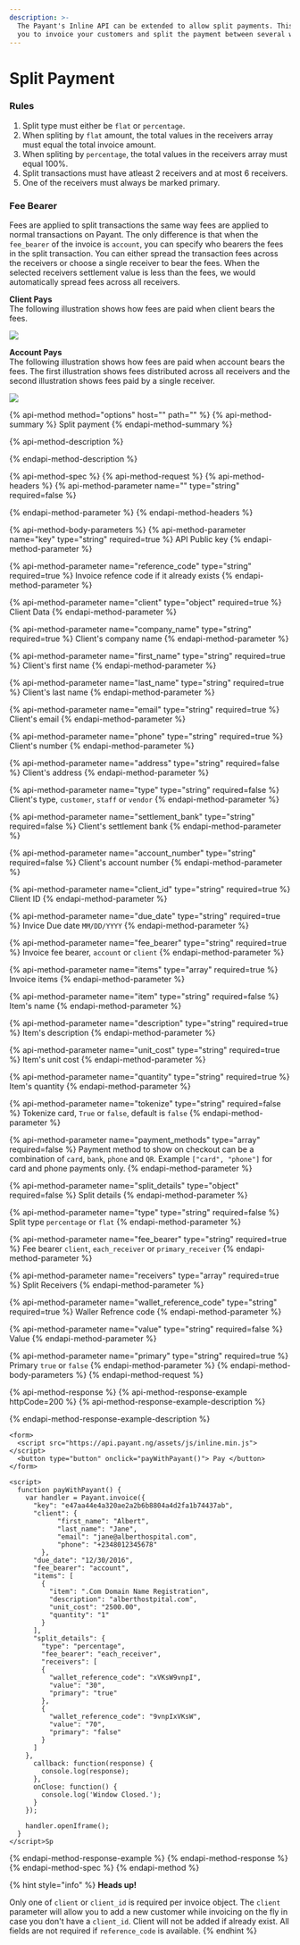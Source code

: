 ```yaml
---
description: >-
  The Payant's Inline API can be extended to allow split payments. This allows
  you to invoice your customers and split the payment between several wallets.
---
```


# Split Payment

### **Rules**

1. Split type must either be `flat` or `percentage`.
2. When spliting by `flat` amount, the total values in the receivers array must equal the total invoice amount.
3. When spliting by `percentage`, the total values in the receivers array must equal 100%.
4. Split transactions must have atleast 2 receivers and at most 6 receivers.
5. One of the receivers must always be marked primary.

### **Fee Bearer**

Fees are applied to split transactions the same way fees are applied to normal transactions on Payant. The only difference is that when the `fee_bearer` of the invoice is `account`, you can specify who bearers the fees in the split transaction. You can either spread the transaction fees across the receivers or choose a single receiver to bear the fees. When the selected receivers settlement value is less than the fees, we would automatically spread fees across all receivers.

**Client Pays**  
The following illustration shows how fees are paid when client bears the fees.  


![](https://developers.payant.ng/templates/payant/assets/images/client_pays.png)

**Account Pays**  
The following illustration shows how fees are paid when account bears the fees. The first illustration shows fees distributed across all receivers and the second illustration shows fees paid by a single receiver.  


![](https://developers.payant.ng/templates/payant/assets/images/receivers_pay.png)



{% api-method method="options" host="" path="" %}
{% api-method-summary %}
Split payment
{% endapi-method-summary %}

{% api-method-description %}

{% endapi-method-description %}

{% api-method-spec %}
{% api-method-request %}
{% api-method-headers %}
{% api-method-parameter name="" type="string" required=false %}

{% endapi-method-parameter %}
{% endapi-method-headers %}

{% api-method-body-parameters %}
{% api-method-parameter name="key" type="string" required=true %}
API Public key
{% endapi-method-parameter %}

{% api-method-parameter name="reference\_code" type="string" required=true %}
Invoice refence code if it already exists
{% endapi-method-parameter %}

{% api-method-parameter name="client" type="object" required=true %}
Client Data
{% endapi-method-parameter %}

{% api-method-parameter name="company\_name" type="string" required=true %}
Client's company name
{% endapi-method-parameter %}

{% api-method-parameter name="first\_name" type="string" required=true %}
Client's first name
{% endapi-method-parameter %}

{% api-method-parameter name="last\_name" type="string" required=true %}
Client's last name
{% endapi-method-parameter %}

{% api-method-parameter name="email" type="string" required=true %}
Client's email
{% endapi-method-parameter %}

{% api-method-parameter name="phone" type="string" required=true %}
Client's number
{% endapi-method-parameter %}

{% api-method-parameter name="address" type="string" required=false %}
Client's address
{% endapi-method-parameter %}

{% api-method-parameter name="type" type="string" required=false %}
Client's type, `customer`, `staff` or `vendor`
{% endapi-method-parameter %}

{% api-method-parameter name="settlement\_bank" type="string" required=false %}
Client's settlement bank
{% endapi-method-parameter %}

{% api-method-parameter name="account\_number" type="string" required=false %}
Client's account number
{% endapi-method-parameter %}

{% api-method-parameter name="client\_id" type="string" required=true %}
Client ID
{% endapi-method-parameter %}

{% api-method-parameter name="due\_date" type="string" required=true %}
Invice Due date `MM/DD/YYYY`
{% endapi-method-parameter %}

{% api-method-parameter name="fee\_bearer" type="string" required=true %}
Invoice fee bearer, `account` or `client`
{% endapi-method-parameter %}

{% api-method-parameter name="items" type="array" required=true %}
Invoice items
{% endapi-method-parameter %}

{% api-method-parameter name="item" type="string" required=false %}
Item's name
{% endapi-method-parameter %}

{% api-method-parameter name="description" type="string" required=true %}
Item's description
{% endapi-method-parameter %}

{% api-method-parameter name="unit\_cost" type="string" required=true %}
Item's unit cost
{% endapi-method-parameter %}

{% api-method-parameter name="quantity" type="string" required=true %}
Item's quantity
{% endapi-method-parameter %}

{% api-method-parameter name="tokenize" type="string" required=false %}
Tokenize card, `True` or `false`, default is `false`
{% endapi-method-parameter %}

{% api-method-parameter name="payment\_methods" type="array" required=false %}
Payment method to show on checkout can be a combination of `card`, `bank`, `phone` and `QR`. Example `["card", "phone"]` for card and phone payments only.
{% endapi-method-parameter %}

{% api-method-parameter name="split\_details" type="object" required=false %}
Split details
{% endapi-method-parameter %}

{% api-method-parameter name="type" type="string" required=false %}
Split type `percentage` or `flat`
{% endapi-method-parameter %}

{% api-method-parameter name="fee\_bearer" type="string" required=true %}
Fee bearer `client`, `each_receiver` or `primary_receiver`
{% endapi-method-parameter %}

{% api-method-parameter name="receivers" type="array" required=true %}
Split Receivers
{% endapi-method-parameter %}

{% api-method-parameter name="wallet\_reference\_code" type="string" required=true %}
Waller Refrence code
{% endapi-method-parameter %}

{% api-method-parameter name="value" type="string" required=false %}
Value
{% endapi-method-parameter %}

{% api-method-parameter name="primary" type="string" required=true %}
Primary `true` or `false`
{% endapi-method-parameter %}
{% endapi-method-body-parameters %}
{% endapi-method-request %}

{% api-method-response %}
{% api-method-response-example httpCode=200 %}
{% api-method-response-example-description %}

{% endapi-method-response-example-description %}

```markup
<form>
  <script src="https://api.payant.ng/assets/js/inline.min.js"></script>
  <button type="button" onclick="payWithPayant()"> Pay </button> 
</form>
 
<script>
  function payWithPayant() {
    var handler = Payant.invoice({
      "key": "e47aa44e4a320ae2a2b6b8804a4d2fa1b74437ab",
      "client": {
            "first_name": "Albert",
            "last_name": "Jane",
            "email": "jane@alberthospital.com",
            "phone": "+2348012345678"
        },
      "due_date": "12/30/2016",
      "fee_bearer": "account",
      "items": [
        {
          "item": ".Com Domain Name Registration",
          "description": "alberthostpital.com",
          "unit_cost": "2500.00",
          "quantity": "1"
        }
      ],
      "split_details": {
        "type": "percentage",
        "fee_bearer": "each_receiver",
        "receivers": [
        {
          "wallet_reference_code": "xVKsW9vnpI",
          "value": "30",
          "primary": "true"
        },
        {
          "wallet_reference_code": "9vnpIxVKsW",
          "value": "70",
          "primary": "false"
        }
      ]
    },
      callback: function(response) {
        console.log(response);
      },
      onClose: function() {
        console.log('Window Closed.');
      }
    });

    handler.openIframe();
  }
</script>Sp
```
{% endapi-method-response-example %}
{% endapi-method-response %}
{% endapi-method-spec %}
{% endapi-method %}



{% hint style="info" %}
**Heads up!**

Only one of `client` or `client_id` is required per invoice object. The `client` parameter will allow you to add a new customer while invoicing on the fly in case you don't have a `client_id`. Client will not be added if already exist. All fields are not required if `reference_code` is available.
{% endhint %}



